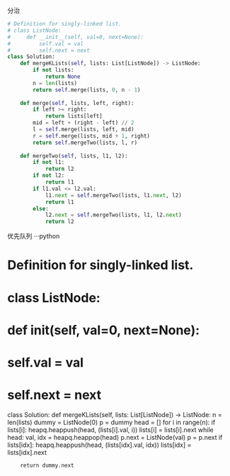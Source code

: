 分治
```python
# Definition for singly-linked list.
# class ListNode:
#     def __init__(self, val=0, next=None):
#         self.val = val
#         self.next = next
class Solution:
    def mergeKLists(self, lists: List[ListNode]) -> ListNode:
        if not lists:
            return None
        n = len(lists)
        return self.merge(lists, 0, n - 1)
    
    def merge(self, lists, left, right):
        if left >= right:
            return lists[left]
        mid = left + (right - left) // 2
        l = self.merge(lists, left, mid)
        r = self.merge(lists, mid + 1, right)
        return self.mergeTwo(lists, l, r)
    
    def mergeTwo(self, lists, l1, l2):
        if not l1:
            return l2
        if not l2:
            return l1
        if l1.val <= l2.val:
            l1.next = self.mergeTwo(lists, l1.next, l2)
            return l1
        else:
            l2.next = self.mergeTwo(lists, l1, l2.next)
            return l2
```            
优先队列
···python
# Definition for singly-linked list.
# class ListNode:
#     def __init__(self, val=0, next=None):
#         self.val = val
#         self.next = next
class Solution:
    def mergeKLists(self, lists: List[ListNode]) -> ListNode:
        n = len(lists)
        dummy = ListNode(0)
        p = dummy
        head = []
        for i in range(n):
            if lists[i]:
                heapq.heappush(head, (lists[i].val, i))
                lists[i] = lists[i].next
        while head:
            val, idx = heapq.heappop(head)
            p.next = ListNode(val)
            p = p.next
            if lists[idx]:
                heapq.heappush(head, (lists[idx].val, idx))
                lists[idx] = lists[idx].next
        
        return dummy.next
```        
                

```
